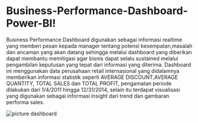# Business-Performance-Dashboard-Power-BI!
Business Performance Dashboard digunakan sebagai informasi realtime yang memberi pesan kepada manager tentang potensi kesempatan,masalah dan ancaman yang akan datang
sehingga melalui dashboard yang diberikan dapat membantu memitigasi agar bisnis dapat selalu sustained melalui pengambilan keputusan yang tepat dari informasi yang
diterima.
Dashboard ini menggunakan data perusahaan retail internasional yang didalamnya memberikan informasi statistik seperti AVERAGE DISCOUNT,AVERAGE QUANTITY, TOTAL SALES dan TOTAL PROFIT, pengamatan periode dilakukan dari 1/4/2011 hingga 12/31/2014, selain itu terdapat visualisasi yang digunakan sebagai informasi insight dari trend dan gambaran performa sales.

![picture dashboard](https://user-images.githubusercontent.com/101881998/163747952-666dd82a-c6af-4642-b2ca-157e3cd8c563.PNG)
